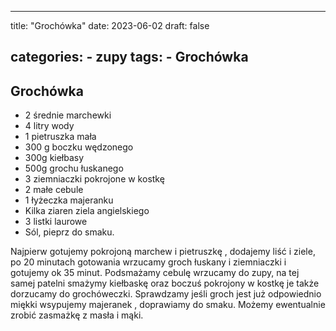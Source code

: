

---
title: "Grochówka"
date: 2023-06-02
draft: false

categories:
    - zupy
tags:
    - Grochówka
---

## Grochówka 

* 2 średnie marchewki
* 4 litry wody
* 1 pietruszka mała
* 300 g boczku wędzonego
* 300g kiełbasy
* 500g grochu łuskanego
* 3 ziemniaczki pokrojone w kostkę
* 2 małe cebule
* 1 łyżeczka majeranku
* Kilka ziaren ziela angielskiego
* 3 listki laurowe
* Sól, pieprz do smaku.


Najpierw gotujemy pokrojoną marchew i pietruszkę , dodajemy liść i ziele, po 20 minutach gotowania wrzucamy groch łuskany i ziemniaczki i gotujemy ok 35 minut. 
Podsmażamy cebulę wrzucamy do zupy, na tej samej patelni smażymy kiełbaskę oraz boczuś pokrojony w kostkę je także dorzucamy do grochóweczki.
Sprawdzamy jeśli groch jest już odpowiednio miękki wsypujemy majeranek , doprawiamy do smaku. 
Możemy ewentualnie zrobić zasmażkę z masła i mąki.